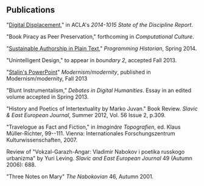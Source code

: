 ## Publications

"[Digital Displacement](http://stateofthediscipline.acla.org/entry/digital-displacement)," in ACLA's *2014-1015 State of the Discipline Report*.

"Book Piracy as Peer Preservation," forthcoming in *Computational Culture*.  

"[Sustainable Authorship in Plain Text](http://programminghistorian.org/lessons/sustainable-authorship-in-plain-text-using-pandoc-and-markdown)," *Programming Historian*, Spring 2014.  

"Unintelligent Design," to appear in *boundary 2*, accepted Fall 2013.  

"[Stalin's PowerPoint](http://academiccommons.columbia.edu/catalog/ac:175158)" *Modernism/modernity*, published in Modernism/modernity, Fall 2013   

"Blunt Instrumentalism,” *Debates in Digital Humanities*. Essay in an edited volume accepted in Spring 2013.  

"History and Poetics of Intertextuality by Marko Juvan." Book Review. *Slavic & East European Journal*, Summer 2012, Vol. 56 Issue 2, p.309.  

"Travelogue as Fact and Fiction," in *Imaginäre Topografien*, ed. Klaus Müller-Richter, 99--111. Vienna: Internationales Forschungszentrum Kulturwissenschaften, 2007.  

Review of "Vokzal-Garazh-Angar: Vladimir Nabokov i poetika russkogo urbanizma" by Yuri Leving. *Slavic and East European Journal* 49 (Autumn 2006): 688.  

"Three Notes on Mary" *The Nabokovian* 46, Autumn 2001.  


